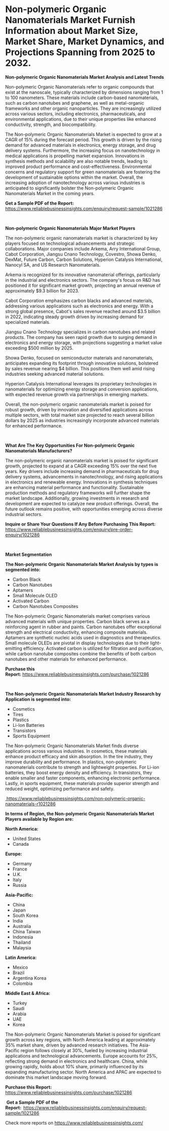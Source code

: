<p><h1>Non-polymeric Organic Nanomaterials Market Furnish Information about Market Size, Market Share, Market Dynamics, and Projections Spanning from 2025 to 2032.</h1></p><p><strong>Non-polymeric Organic Nanomaterials Market Analysis and Latest Trends</strong></p>
<p><p>Non-polymeric Organic Nanomaterials refer to organic compounds that exist at the nanoscale, typically characterized by dimensions ranging from 1 to 100 nanometers. These materials include carbon-based nanomaterials, such as carbon nanotubes and graphene, as well as metal-organic frameworks and other organic nanoparticles. They are increasingly utilized across various sectors, including electronics, pharmaceuticals, and environmental applications, due to their unique properties like enhanced conductivity, strength, and biocompatibility.</p><p>The Non-polymeric Organic Nanomaterials Market is expected to grow at a CAGR of 15% during the forecast period. This growth is driven by the rising demand for advanced materials in electronics, energy storage, and drug delivery systems. Furthermore, the increasing focus on nanotechnology in medical applications is propelling market expansion. Innovations in synthesis methods and scalability are also notable trends, leading to improved product performance and cost-effectiveness. Environmental concerns and regulatory support for green nanomaterials are fostering the development of sustainable options within the market. Overall, the increasing adoption of nanotechnology across various industries is anticipated to significantly bolster the Non-polymeric Organic Nanomaterials Market in the coming years.</p></p>
<p><strong>Get a Sample PDF of the Report:&nbsp;</strong> <a href="https://www.reliablebusinessinsights.com/enquiry/request-sample/1021286?utm_campaign=3080&utm_medium=2&utm_source=Github&utm_content=ia&utm_term=21032025&utm_id=non-polymeric-organic-nanomaterials">https://www.reliablebusinessinsights.com/enquiry/request-sample/1021286</a></p>
<p>&nbsp;</p>
<p><strong>Non-polymeric Organic Nanomaterials Major Market Players</strong></p>
<p><p>The non-polymeric organic nanomaterials market is characterized by key players focused on technological advancements and strategic collaborations. Major companies include Arkema, Arry International Group, Cabot Corporation, Jiangsu Cnano Technology, Covestro, Showa Denko, DexMat, Future Carbon, Carbon Solutions, Hyperion Catalysis International, Nanocyl SA, and US Research Nanomaterials.</p><p>Arkema is recognized for its innovative nanomaterial offerings, particularly in the industrial and electronics sectors. The company's focus on R&D has positioned it for significant market growth, projecting an annual revenue of approximately $9.3 billion for 2023.</p><p>Cabot Corporation emphasizes carbon blacks and advanced materials, addressing various applications such as electronics and energy. With a strong global presence, Cabot's sales revenue reached around $3.5 billion in 2022, indicating steady growth driven by increasing demand for specialized materials.</p><p>Jiangsu Cnano Technology specializes in carbon nanotubes and related products. The company has seen rapid growth due to surging demand in electronics and energy storage, with projections suggesting a market value exceeding $500 million by 2025.</p><p>Showa Denko, focused on semiconductor materials and nanomaterials, anticipates expanding its footprint through innovative solutions, bolstered by sales revenue nearing $4 billion. This positions them well amid rising industries seeking advanced material solutions.</p><p>Hyperion Catalysis International leverages its proprietary technologies in nanomaterials for optimizing energy storage and conversion applications, with expected revenue growth via partnerships in emerging markets.</p><p>Overall, the non-polymeric organic nanomaterials market is poised for robust growth, driven by innovation and diversified applications across multiple sectors, with total market size projected to reach several billion dollars by 2025 as industries increasingly incorporate advanced materials for enhanced performance.</p></p>
<p>&nbsp;</p>
<p><strong>What Are The Key Opportunities For Non-polymeric Organic Nanomaterials Manufacturers?</strong></p>
<p><p>The non-polymeric organic nanomaterials market is poised for significant growth, projected to expand at a CAGR exceeding 15% over the next five years. Key drivers include increasing demand in pharmaceuticals for drug delivery systems, advancements in nanotechnology, and rising applications in electronics and renewable energy. Innovations in synthesis techniques are enhancing material performance and functionality. Sustainable production methods and regulatory frameworks will further shape the market landscape. Additionally, growing investments in research and development are expected to catalyze new product offerings. Overall, the future outlook remains positive, with opportunities emerging across diverse industrial sectors.</p></p>
<p><strong>Inquire or Share Your Questions If Any Before Purchasing This Report:</strong> <a href="https://www.reliablebusinessinsights.com/enquiry/pre-order-enquiry/1021286?utm_campaign=3080&utm_medium=2&utm_source=Github&utm_content=ia&utm_term=21032025&utm_id=non-polymeric-organic-nanomaterials">https://www.reliablebusinessinsights.com/enquiry/pre-order-enquiry/1021286</a></p>
<p>&nbsp;</p>
<p><strong>Market Segmentation</strong></p>
<p><strong>The Non-polymeric Organic Nanomaterials Market Analysis by types is segmented into:</strong></p>
<p><ul><li>Carbon Black</li><li>Carbon Nanotubes</li><li>Aptamers</li><li>Small Molecule OLED</li><li>Activated Carbon</li><li>Carbon Nanotubes Composites</li></ul></p>
<p><p>The Non-polymeric Organic Nanomaterials market comprises various advanced materials with unique properties. Carbon black serves as a reinforcing agent in rubber and paints. Carbon nanotubes offer exceptional strength and electrical conductivity, enhancing composite materials. Aptamers are synthetic nucleic acids used in diagnostics and therapeutics. Small molecule OLEDs are pivotal in display technologies due to their light-emitting efficiency. Activated carbon is utilized for filtration and purification, while carbon nanotube composites combine the benefits of both carbon nanotubes and other materials for enhanced performance.</p></p>
<p><strong>Purchase this Report:&nbsp;</strong><a href="https://www.reliablebusinessinsights.com/purchase/1021286?utm_campaign=3080&utm_medium=2&utm_source=Github&utm_content=ia&utm_term=21032025&utm_id=non-polymeric-organic-nanomaterials">https://www.reliablebusinessinsights.com/purchase/1021286</a></p>
<p>&nbsp;</p>
<p><strong>The Non-polymeric Organic Nanomaterials Market Industry Research by Application is segmented into:</strong></p>
<p><ul><li>Cosmetics</li><li>Tires</li><li>Plastics</li><li>Li-Ion Batteries</li><li>Transistors</li><li>Sports Equipment</li></ul></p>
<p><p>The Non-polymeric Organic Nanomaterials Market finds diverse applications across various industries. In cosmetics, these materials enhance product efficacy and skin absorption. In the tire industry, they improve durability and performance. In plastics, non-polymeric nanomaterials contribute to strength and lightweight properties. For Li-ion batteries, they boost energy density and efficiency. In transistors, they enable smaller and faster components, enhancing electronic performance. Lastly, in sports equipment, these materials provide superior strength and reduced weight, optimizing performance and safety.</p></p>
<p><a href="https://www.reliablebusinessinsights.com/non-polymeric-organic-nanomaterials-r1021286?utm_campaign=3080&utm_medium=2&utm_source=Github&utm_content=ia&utm_term=21032025&utm_id=non-polymeric-organic-nanomaterials">&nbsp;https://www.reliablebusinessinsights.com/non-polymeric-organic-nanomaterials-r1021286</a></p>
<p><strong>In terms of Region, the Non-polymeric Organic Nanomaterials Market Players available by Region are:</strong></p>
<p>
    <p> <strong> North America: </strong>
        <ul>
            <li>United States</li>
            <li>Canada</li>
        </ul>
        </p> 
    <p> <strong> Europe: </strong>
        <ul>
            <li>Germany</li>
            <li>France</li>
            <li>U.K.</li>
            <li>Italy</li>
            <li>Russia</li>
        </ul>
        </p> 
    <p> <strong> Asia-Pacific: </strong>
        <ul>
            <li>China</li>
            <li>Japan</li>
            <li>South Korea</li>
            <li>India</li>
            <li>Australia</li>
            <li>China Taiwan</li>
            <li>Indonesia</li>
            <li>Thailand</li>
            <li>Malaysia</li>
        </ul>
        </p> 
    <p> <strong> Latin America: </strong>
        <ul>
            <li>Mexico</li>
            <li>Brazil</li>
            <li>Argentina Korea</li>
            <li>Colombia</li>
        </ul>
        </p> 
    <p> <strong> Middle East & Africa: </strong>
        <ul>
            <li>Turkey</li>
            <li>Saudi</li>
            <li>Arabia</li>
            <li>UAE</li>
            <li>Korea</li>
        </ul>
    </p>
    </p>
<p><p>The Non-polymeric Organic Nanomaterials Market is poised for significant growth across key regions, with North America leading at approximately 35% market share, driven by advanced research initiatives. The Asia-Pacific region follows closely at 30%, fueled by increasing industrial applications and technological advancements. Europe accounts for 25%, reflecting strong demand in electronics and healthcare. China, while growing rapidly, holds about 10% share, primarily influenced by its expanding manufacturing sector. North America and APAC are expected to dominate this market landscape moving forward.</p></p>
<p><strong>Purchase this Report: </strong><a href="https://www.reliablebusinessinsights.com/purchase/1021286?utm_campaign=3080&utm_medium=2&utm_source=Github&utm_content=ia&utm_term=21032025&utm_id=non-polymeric-organic-nanomaterials">https://www.reliablebusinessinsights.com/purchase/1021286</a></p>
<p>&nbsp;<strong>Get a Sample PDF of the Report:&nbsp;&nbsp;</strong><a href="https://www.reliablebusinessinsights.com/enquiry/request-sample/1021286?utm_campaign=3080&utm_medium=2&utm_source=Github&utm_content=ia&utm_term=21032025&utm_id=non-polymeric-organic-nanomaterials">https://www.reliablebusinessinsights.com/enquiry/request-sample/1021286</a></p>
<p><strong></strong></p>
<p>Check more reports on <a href="https://www.reliablebusinessinsights.com/?utm_campaign=3080&utm_medium=2&utm_source=Github&utm_content=ia&utm_term=21032025&utm_id=non-polymeric-organic-nanomaterials">https://www.reliablebusinessinsights.com/</a></p>